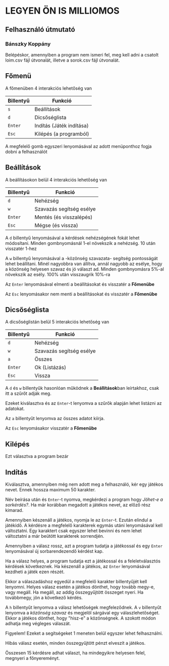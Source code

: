 # LEGYEN ÖN IS MILLIOMOS
## Felhasználó útmutató
### Bánszky Koppány

Belépéskor, amennyiben a program nem ismeri fel, meg kell adni a csatolt loim.csv fájl útvonalát, illetve a sorok.csv fájl útvonalát.

## Főmenü
A főmenüben 4 interakciós lehetőség van

| Billentyű | Funkció |
| --- | --- |
| `s` | Beállítások |
| `d` | Dicsőséglista |
| `Enter` | Indítás (Játék indítása) |
| `Esc` | Kilépés (a programból) |

A megfelelő gomb egyszeri lenyomásával az adott menüponthoz fogja dobni a felhasználót

## Beállítások
A beállításokon belül 4 interakciós lehetőség van

| Billentyű | Funkció |
| --- | --- |
| `d` | Nehézség |
| `w` | Szavazás segítség esélye |
| `Enter` | Mentés (és visszalépés) |
| `Esc` | Mégse (és vissza) |

A `d` billentyű lenyomásával a kérdések nehézségének fokát lehet módosítani. Minden gombnyomásnál 1-el növekszik a nehézség. 10 után visszatér 1-hez

A `w` billentyű lenyomásával a -közönség szavazata- segítség pontosságát lehet beállítani. Minél nagyobbra van állítva, annál nagyobb az esélye, hogy a közönség helyesen szavaz és jó választ ad. Minden gombnyomásra 5%-al növekszik az esély. 100% után visszaugrik 10%-ra

Az `Enter` lenyomásával elmenti a beállításokat és visszatér a **Főmenübe**

Az `Esc` lenyomásakor nem menti a beállításokat és visszatér a **Főmenübe**

## Dicsőséglista
A dicsőséglistán belül 5 interakciós lehetőség van

| Billentyű | Funkció |
| --- | --- |
| `d` | Nehézség |
| `w` | Szavazás segítség esélye |
| `a` | Összes |
| `Enter` | Ok (Listázás) |
| `Esc` | Vissza |

A `d` és `w` billentyűk hasonlóan működnek a **Beállítások**ban leírtakhoz, csak itt a szűrőt adják meg.

Ezeket kiválasztva és az `Enter`-t lenyomva a szűrők alapján lehet listázni az adatokat.

Az `a` billentyűt lenyomva az összes adatot kiírja.

Az `Esc` lenyomásakor visszatér a **Főmenübe**

## Kilépés
Ezt választva a program bezár

## Indítás
Kiválasztva, amennyiben még nem adott meg a felhasználó, kér egy játékos nevet. Ennek hossza maximum 50 karakter.

Név beírása után és `Enter`-t nyomva, megkérdezi a program hogy *Jöhet-e a sorkérdés?*. Ha már korábban megadott a játékos nevet, az előző rész kimarad.

Amennyiben készenáll a játékos, nyomja le az `Enter`-t.
Ezután elindul a játékidő. A kérdésre a megfelelő karakterek egymás utáni lenyomásával kell változtatni. Egy karaktert csak egyszer lehet bevinni és nem lehet változtatni a már beütött karakterek sorrendjén. 

Amennyiben a válasz rossz, azt a program tudatja a játékossal és egy `Enter` lenyomásával új sorbarendezendő kérdést kap.

Ha a válasz helyes, a program tudatja ezt a játékossal és a feleletválasztós kérdések következnek. Ha készenáll a játékos, az `Enter` lenyomásával kezdheti a játék ezen részét.

Ekkor a válaszadáshoz egyedül a megfelelő karakter billentyűjét kell lenyomni. Helyes válasz esetén a játékos dönthet, hogy tovább megy-e, vagy megáll. Ha megáll, az addig összegyűjtött összeget nyeri. Ha továbbmegy, jön a következő kérdés.

A `h` billentyűt lenyomva a válasz lehetőségek megfeleződnek.
A `v` billentyűt lenyomva a *közönség szavaz* és megjelöl sárgával egy válaszlehetőséget. Ekkor a játékos dönthet, hogy "hisz-e" a közönségnek. A szokott módon adhatja meg végleges válaszát.

Figyelem! Ezeket a segítségeket 1 meneten belül egyszer lehet felhasználni.

Hibás válasz esetén, minden összegyűjtött pénzt elveszít a játékos.

Összesen 15 kérdésre adhat választ, ha mindegyikre helyesen felel, megnyeri a főnyereményt.
